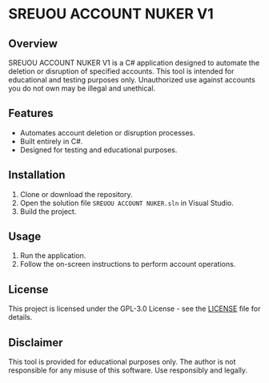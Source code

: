 # SREUOU ACCOUNT NUKER V1

## Overview

SREUOU ACCOUNT NUKER V1 is a C# application designed to automate the deletion or disruption of specified accounts. This tool is intended for educational and testing purposes only. Unauthorized use against accounts you do not own may be illegal and unethical.

## Features

- Automates account deletion or disruption processes.
- Built entirely in C#.
- Designed for testing and educational purposes.

## Installation

1. Clone or download the repository.
2. Open the solution file `SREUOU ACCOUNT NUKER.sln` in Visual Studio.
3. Build the project.

## Usage

1. Run the application.
2. Follow the on-screen instructions to perform account operations.

## License

This project is licensed under the GPL-3.0 License - see the [LICENSE](LICENSE) file for details.

## Disclaimer

This tool is provided for educational purposes only. The author is not responsible for any misuse of this software. Use responsibly and legally.
